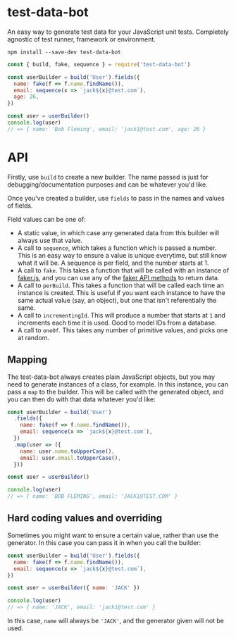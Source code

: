 # test-data-bot

An easy way to generate test data for your JavaScript unit tests. Completely agnostic of test runner, framework or environment.

```
npm install --save-dev test-data-bot
```

```js
const { build, fake, sequence } = require('test-data-bot')

const userBuilder = build('User').fields({
  name: fake(f => f.name.findName()),
  email: sequence(x => `jack${x}@test.com`),
  age: 26,
})

const user = userBuilder()
console.log(user)
// => { name: 'Bob Fleming', email: 'jack1@test.com', age: 26 }
```

# API

Firstly, use `build` to create a new builder. The name passed is just for debugging/documentation purposes and can be whatever you'd like.

Once you've created a builder, use `fields` to pass in the names and values of fields.

Field values can be one of:

- A static value, in which case any generated data from this builder will always use that value.
- A call to `sequence`, which takes a function which is passed a number. This is an easy way to ensure a value is unique everytime, but still know what it will be. A sequence is per field, and the number starts at 1.
- A call to `fake`. This takes a function that will be called with an instance of [faker.js](https://github.com/marak/Faker.js/), and you can use any of the [faker API methods](https://github.com/marak/Faker.js/#api-methods) to return data.
- A call to `perBuild`. This takes a function that will be called each time an instance is created. This is useful if you want each instance to have the same actual value (say, an object), but one that isn't referentially the same.
- A call to `incrementingId`. This will produce a number that starts at `1` and increments each time it is used. Good to model IDs from a database.
- A call to `oneOf`. This takes any number of primitive values, and picks one at random.

## Mapping

The test-data-bot always creates plain JavaScript objects, but you may need to generate instances of a class, for example. In this instance, you can pass a `map` to the builder. This will be called with the generated object, and you can then do with that data whatever you'd like:

```js
const userBuilder = build('User')
  .fields({
    name: fake(f => f.name.findName()),
    email: sequence(x => `jack${x}@test.com`),
  })
  .map(user => ({
    name: user.name.toUpperCase(),
    email: user.email.toUpperCase(),
  }))

const user = userBuilder()

console.log(user)
// => { name: 'BOB FLEMING', email: 'JACK1@TEST.COM' }
```

## Hard coding values and overriding

Sometimes you might want to ensure a certain value, rather than use the generator. In this case you can pass it in when you call the builder:

```js
const userBuilder = build('User').fields({
  name: fake(f => f.name.findName()),
  email: sequence(x => `jack${x}@test.com`),
})

const user = userBuilder({ name: 'JACK' })

console.log(user)
// => { name: 'JACK', email: 'jack1@test.com' }
```

In this case, `name` will always be `'JACK'`, and the generator given will not be used.
